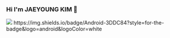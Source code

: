 ### Hi I'm JAEYOUNG KIM 👋
<img src="https://img.shields.io/badge/Kotlin-#7F52FF?style=for-the-badge&logo=Kotlin&logoColor=white">
https://img.shields.io/badge/Android-3DDC84?style=for-the-badge&logo=android&logoColor=white
<!--
**KIM-Git-Hub/KIM-Git-Hub** is a ✨ _special_ ✨ repository because its `README.md` (this file) appears on your GitHub profile.

Here are some ideas to get you started:

- 🔭 I’m currently working on ...
- 🌱 I’m currently learning ...
- 👯 I’m looking to collaborate on ...
- 🤔 I’m looking for help with ...
- 💬 Ask me about ...
- 📫 How to reach me: ...
- 😄 Pronouns: ...
- ⚡ Fun fact: ...
-->
